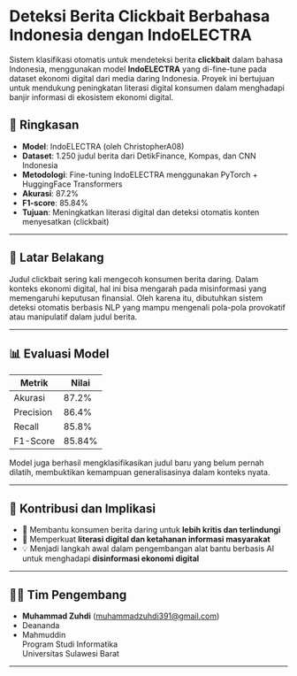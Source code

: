 
# Deteksi Berita Clickbait Berbahasa Indonesia dengan IndoELECTRA

Sistem klasifikasi otomatis untuk mendeteksi berita **clickbait** dalam bahasa Indonesia, menggunakan model **IndoELECTRA** yang di-fine-tune pada dataset ekonomi digital dari media daring Indonesia. Proyek ini bertujuan untuk mendukung peningkatan literasi digital konsumen dalam menghadapi banjir informasi di ekosistem ekonomi digital.

## 📌 Ringkasan

- **Model**: IndoELECTRA (oleh ChristopherA08)
- **Dataset**: 1.250 judul berita dari DetikFinance, Kompas, dan CNN Indonesia
- **Metodologi**: Fine-tuning IndoELECTRA menggunakan PyTorch + HuggingFace Transformers
- **Akurasi**: 87.2%
- **F1-score**: 85.84%
- **Tujuan**: Meningkatkan literasi digital dan deteksi otomatis konten menyesatkan (clickbait)

---

## 🧠 Latar Belakang

Judul clickbait sering kali mengecoh konsumen berita daring. Dalam konteks ekonomi digital, hal ini bisa mengarah pada misinformasi yang memengaruhi keputusan finansial. Oleh karena itu, dibutuhkan sistem deteksi otomatis berbasis NLP yang mampu mengenali pola-pola provokatif atau manipulatif dalam judul berita.

---


## 📊 Evaluasi Model

| Metrik     | Nilai     |
|------------|-----------|
| Akurasi    | 87.2%     |
| Precision  | 86.4%     |
| Recall     | 85.8%     |
| F1-Score   | 85.84%    |

Model juga berhasil mengklasifikasikan judul baru yang belum pernah dilatih, membuktikan kemampuan generalisasinya dalam konteks nyata.

---

## 🎯 Kontribusi dan Implikasi

- 📌 Membantu konsumen berita daring untuk **lebih kritis dan terlindungi**
- 🔎 Memperkuat **literasi digital dan ketahanan informasi masyarakat**
- 💡 Menjadi langkah awal dalam pengembangan alat bantu berbasis AI untuk menghadapi **disinformasi ekonomi digital**

---

## 👨‍💻 Tim Pengembang

- **Muhammad Zuhdi** (muhammadzuhdi391@gmail.com)  
- Deananda  
- Mahmuddin  
Program Studi Informatika  
Universitas Sulawesi Barat

---
